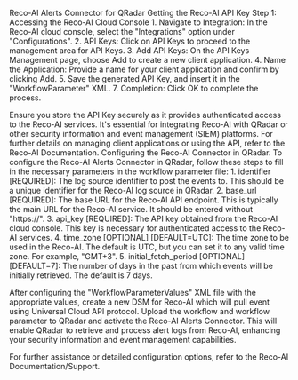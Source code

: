 Reco-AI Alerts Connector for QRadar
Getting the Reco-AI API Key
Step 1: Accessing the Reco-AI Cloud Console
	1. Navigate to Integration: In the Reco-AI cloud console, select the "Integrations" option under "Configurations".
	2. API Keys: Click on API Keys to proceed to the management area for API Keys.
	3. Add API Keys: On the API Keys Management page, choose Add to create a new client application.
	4. Name the Application: Provide a name for your client application and confirm by clicking Add.
	5. Save the generated API Key, and insert it in the "WorkflowParameter" XML.
	7. Completion: Click OK to complete the process.

Ensure you store the API Key securely as it provides authenticated access to the Reco-AI services. It's essential for integrating Reco-AI with QRadar or other security information and event management (SIEM) platforms.
For further details on managing client applications or using the API, refer to the Reco-AI Documentation.
Configuring the Reco-AI Connector in QRadar.
To configure the Reco-AI Alerts Connector in QRadar, follow these steps to fill in the necessary parameters in the workflow parameter file:
	1. identifier [REQUIRED]: The log source identifier to post the events to. This should be a unique identifier for the Reco-AI log source in QRadar.
	2. base_url [REQUIRED]: The base URL for the Reco-AI API endpoint. This is typically the main URL for the Reco-AI service. It should be entered without "https://".
	3. api_key [REQUIRED]: The API key obtained from the Reco-AI cloud console. This key is necessary for authenticated access to the Reco-AI services.
	4. time_zone [OPTIONAL] [DEFAULT=UTC]: The time zone to be used in the Reco-AI. The default is UTC, but you can set it to any valid time zone. For example, "GMT+3".
	5. initial_fetch_period [OPTIONAL] [DEFAULT=7]: The number of days in the past from which events will be initially retrieved. The default is 7 days.

After configuring the "WorkflowParameterValues" XML file with the appropriate values, create a new DSM for Reco-AI which will pull event using Universal Cloud API protocol. Upload the workflow and workflow parameter to QRadar and activate the Reco-AI Alerts Connector. This will enable QRadar to retrieve and process alert logs from Reco-AI, enhancing your security information and event management capabilities.

For further assistance or detailed configuration options, refer to the Reco-AI Documentation/Support.